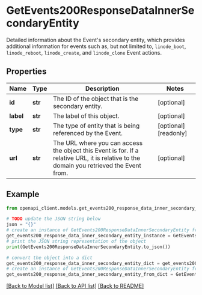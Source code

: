 # GetEvents200ResponseDataInnerSecondaryEntity

Detailed information about the Event's secondary entity, which provides additional information for events such as, but not limited to, `linode_boot`, `linode_reboot`, `linode_create`, and `linode_clone` Event actions.

## Properties

Name | Type | Description | Notes
------------ | ------------- | ------------- | -------------
**id** | **str** | The ID of the object that is the secondary entity. | [optional] 
**label** | **str** | The label of this object. | [optional] 
**type** | **str** | The type of entity that is being referenced by the Event. | [optional] [readonly] 
**url** | **str** | The URL where you can access the object this Event is for. If a relative URL, it is relative to the domain you retrieved the Event from. | [optional] 

## Example

```python
from openapi_client.models.get_events200_response_data_inner_secondary_entity import GetEvents200ResponseDataInnerSecondaryEntity

# TODO update the JSON string below
json = "{}"
# create an instance of GetEvents200ResponseDataInnerSecondaryEntity from a JSON string
get_events200_response_data_inner_secondary_entity_instance = GetEvents200ResponseDataInnerSecondaryEntity.from_json(json)
# print the JSON string representation of the object
print(GetEvents200ResponseDataInnerSecondaryEntity.to_json())

# convert the object into a dict
get_events200_response_data_inner_secondary_entity_dict = get_events200_response_data_inner_secondary_entity_instance.to_dict()
# create an instance of GetEvents200ResponseDataInnerSecondaryEntity from a dict
get_events200_response_data_inner_secondary_entity_from_dict = GetEvents200ResponseDataInnerSecondaryEntity.from_dict(get_events200_response_data_inner_secondary_entity_dict)
```
[[Back to Model list]](../README.md#documentation-for-models) [[Back to API list]](../README.md#documentation-for-api-endpoints) [[Back to README]](../README.md)


